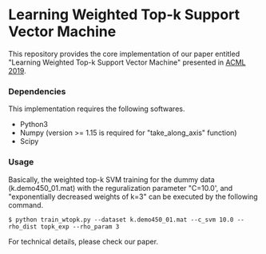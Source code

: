 # Learning Weighted Top-k Support Vector Machine

This repository provides the core implementation of our paper entitled 
"Learning Weighted Top-k Support Vector Machine" presented in 
[ACML 2019](http://www.acml-conf.org/2019/).

### Dependencies
This implementation requires the following softwares.
* Python3
* Numpy (version >= 1.15 is required for "take_along_axis" function)
* Scipy

### Usage
Basically, the weighted top-k SVM training for the dummy data (k.demo450_01.mat) with the reguralization parameter "C=10.0', and "exponentially decreased weights of k=3" can be executed by the following command.
```
$ python train_wtopk.py --dataset k.demo450_01.mat --c_svm 10.0 --rho_dist topk_exp --rho_param 3
```
For technical details, please check our paper.
